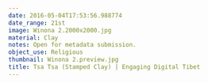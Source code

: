 ```yaml
---
date: 2016-05-04T17:53:56.988774
date_range: 21st
image: Winona 2.2000x2000.jpg
material: Clay
notes: Open for metadata submission.
object_use: Religious
thumbnail: Winona 2.preview.jpg
title: Tsa Tsa (Stamped Clay) | Engaging Digital Tibet
---
```


